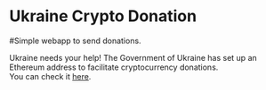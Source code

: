 <h1>Ukraine Crypto Donation</h1>

#Simple webapp to send donations.

Ukraine needs your help! The Government of Ukraine has set up an Ethereum address to facilitate cryptocurrency donations.  
You can check it [here](https://etherscan.io/address/0x165cd37b4c644c2921454429e7f9358d18a45e14).
